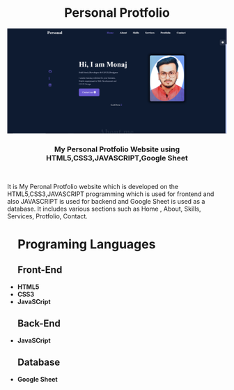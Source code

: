 <h1 align ="center">Personal Protfolio</h1>
<img src="cover.PNG">
 <h3  align ="center"><b>My Personal Protfolio Website using HTML5,CSS3,JAVASCRIPT,Google Sheet</b></h3>
 <br>
<p>It is My Peronal Protfolio website which  is developed on the HTML5,CSS3,JAVASCRIPT programming which is used for frontend and also JAVASCRIPT is used for backend and  Google Sheet is used as a database. It includes various sections such as  Home , About, Skills, Services, Protfolio, Contact.</p>
<ul>
 <h1><b>Programing Languages<b></h1>
<h2><b>Front-End</b></h2>
<li>HTML5</li>
 <li>CSS3</li>
 <li>JavaSCript</li>
</ul>
<ul>
<h2><b> Back-End </b></h2>
 <li>JavaSCript</li>
</ul>
<ul>
<h2><b>Database</b></h2>
 <li>Google Sheet</li>
</ul>

